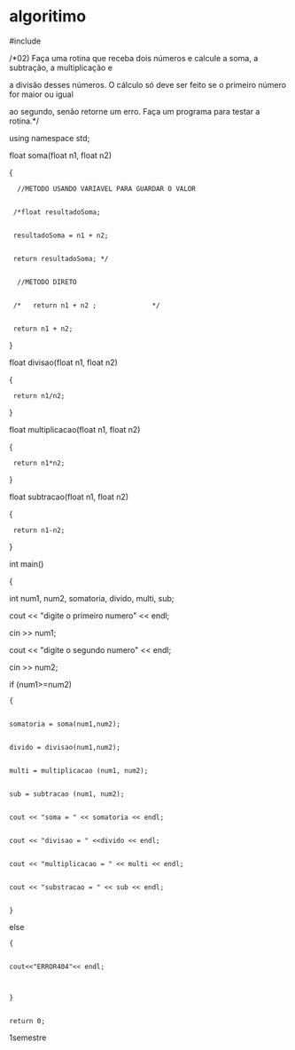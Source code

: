 # algoritimo

#include <iostream> 
 

/*02) Faça uma rotina que receba dois números e calcule a soma, a subtração, a multiplicação e 
 

a divisão desses números. O cálculo só deve ser feito se o primeiro número for maior ou igual 
 

ao segundo, senão retorne um erro. Faça um programa para testar a rotina.*/ 
 

using namespace std; 
 

  float soma(float n1, float n2) 
 

  { 
 

      //METODO USANDO VARIAVEL PARA GUARDAR O VALOR 
 

     /*float resultadoSoma; 
 

     resultadoSoma = n1 + n2; 
 

     return resultadoSoma; */ 
 

      //METODO DIRETO 
 

     /*   return n1 + n2 ;              */ 
 

     return n1 + n2; 
 

 } 

   float divisao(float n1, float n2) 
 

  { 

     return n1/n2; 
 

 } 
 

   float multiplicacao(float n1, float n2) 
 

  { 
 

 

     return n1*n2; 
 

 } 
 

   float subtracao(float n1, float n2) 
 

  { 
 

     return n1-n2; 
 

 } 
 

int main() 
 

{ 
 

  int num1, num2, somatoria, divido, multi, sub; 
 

  cout << "digite o primeiro numero" << endl; 
 

  cin >> num1; 
 
 

  cout << "digite o segundo numero" << endl; 
 

  cin >> num2; 
 
 

 if (num1>=num2) 
 

    { 
 

    somatoria = soma(num1,num2); 
 

    divido = divisao(num1,num2); 
 

    multi = multiplicacao (num1, num2); 
 

    sub = subtracao (num1, num2); 
 

    cout << "soma = " << somatoria << endl; 
 

    cout << "divisao = " <<divido << endl; 
 

    cout << "multiplicacao = " << multi << endl; 
 

    cout << "substracao = " << sub << endl; 
 

    } 
 

 else 
 

    { 
 

    cout<<"ERROR404"<< endl; 
 
 

    } 
 

    return 0; 
 

1semestre
